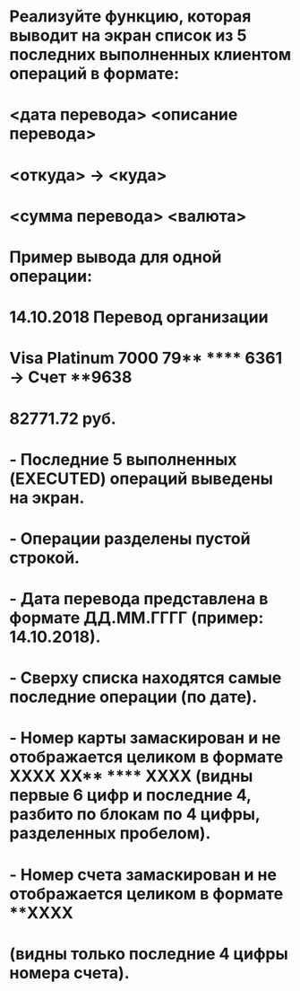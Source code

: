 #  Реализуйте функцию, которая выводит на экран список из 5 последних выполненных клиентом операций в формате:
#
#  <дата перевода> <описание перевода>
#  <откуда> -> <куда>
#  <сумма перевода> <валюта>
#
# Пример вывода для одной операции:
#
# 14.10.2018 Перевод организации
# Visa Platinum 7000 79** **** 6361 -> Счет **9638
# 82771.72 руб.
#
# - Последние 5 выполненных (EXECUTED) операций выведены на экран.
# - Операции разделены пустой строкой.
# - Дата перевода представлена в формате ДД.ММ.ГГГГ (пример: 14.10.2018).
# - Сверху списка находятся самые последние операции (по дате).
# - Номер карты замаскирован и не отображается целиком в формате  XXXX XX** **** XXXX (видны первые 6 цифр и последние 4, разбито по блокам по 4 цифры, разделенных пробелом).
# - Номер счета замаскирован и не отображается целиком в формате  **XXXX 
#   (видны только последние 4 цифры номера счета). 
